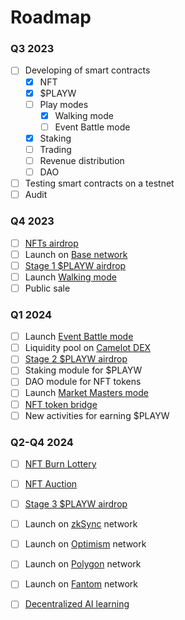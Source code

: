 # Roadmap

### Q3 2023

* [ ] Developing of smart contracts
  * [x] NFT
  * [x] $PLAYW
  * [ ] Play modes
    * [x] Walking mode
    * [ ] Event Battle mode
  * [x] Staking
  * [ ] Trading
  * [ ] Revenue distribution
  * [ ] DAO
* [ ] Testing smart contracts on a testnet
* [ ] Audit

### Q4 2023

* [ ] [NFTs airdrop](../nft-token/overview/airdrop.md)
* [ ] Launch on [Base network](https://base.org/)
* [ ] [Stage 1 $PLAYW airdrop](../plaw-token/overview/airdrops.md)
* [ ] Launch [Walking mode](../play-to-earn/play-modes/walking.md)
* [ ] Public sale

### Q1 2024

* [ ] Launch [Event Battle mode](../play-to-earn/play-modes/event-battle/)
* [ ] Liquidity pool on [Camelot DEX](https://camelot.exchange/)
* [ ] [Stage 2 $PLAYW airdrop](../plaw-token/overview/airdrops.md)
* [ ] Staking module for $PLAYW
* [ ] DAO module for NFT tokens
* [ ] Launch [Market Masters mode](../play-to-earn/play-modes/market-masters/)
* [ ] [NFT token bridge](../nft-token/overview/bridge.md)
* [ ] New activities for earning $PLAYW

### Q2-Q4 2024

* [ ] [NFT Burn Lottery](../nft-token/overview/burning-lottery.md)
* [ ] [NFT Аuction](../nft-token/overview/auction.md)
* [ ] [Stage 3 $PLAYW airdrop](../plaw-token/overview/airdrops.md)
* [ ] Launch on [zkSync](https://zksync.io/) network
* [ ] Launch on [Optimism](https://www.optimism.io/) network
* [ ] Launch on [Polygon](https://polygon.technology/) network
* [ ] Launch on [Fantom](https://fantom.foundation/) network
* [ ] [Decentralized AI learning](../#artificial-intelligence-learning)












